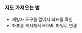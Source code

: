 ### 지도 가져오는 법
* 개발자 도구를 열어서 좌표를 확인
* 좌표를 복사해서 HTML 파일로 변경

<imc src="mdimages_AiLEE96/map_point01.PNG">
<imc src="mdimages_AiLEE96/map_point02.PNG">


